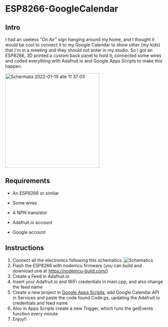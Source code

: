 # ESP8266-GoogleCalendar

## Intro
I had an useless "On Air" sign hanging around my home, and I thought it would be cool to connect it to my Google Calendar to show other (my kids) that I'm in a meeting and they should not enter in my studio. So I got an ESP8266, 3D printed a custom back panel to hold it, connected some wires and coded everything with Adafruit.io and Google Apps Scripts to make this happen.

[<img width="300" alt="Schermata 2022-01-19 alle 11 37 03" src="https://user-images.githubusercontent.com/98014322/150114298-d806b88a-ad6f-47d3-bb1c-7ff44835d71d.png">](https://youtu.be/VasNaynK-AI)

## Requirements
* An ESP8266 or similar
* Some wires
* A NPN transistor
* Adafruit.io account

* Google account

## Instructions
1) Connect all the electronics following this schematics:
![Schematics](https://user-images.githubusercontent.com/98014322/150107798-017aae22-c95d-4c71-9a9a-f622058a4081.png)
2) Flash the ESP8266 with nodemcu firmware (you can build and download one at https://nodemcu-build.com/)
3) Create a Feed in Adafruit.io
4) Insert your Adafruit.io and WiFi credentials in main.cpp, and also change the feed name
5) Create a new project in [Google Apps Scripts](https://script.google.com/home), add Google Calendar API in Services and paste the code found Code.gs, updating the Adafruit.io credentials and feed name
6) Also in Apps Scripts create a new Trigger, which runs the getEvents function every minute
7) Enjoy!!
